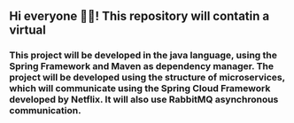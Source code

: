 <h2 align="left">Hi everyone 👋👋! This repository will contatin a virtual</h2>

<h3 align="left">This project will be developed in the java language, using the Spring Framework and Maven as dependency manager.
The project will be developed using the structure of microservices, which will communicate using the Spring Cloud Framework developed by Netflix.
It will also use RabbitMQ asynchronous communication.</h3>
